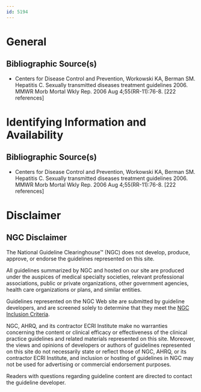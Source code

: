 ```yaml
---
id: 5194
---
```


# General

## Bibliographic Source(s)

- Centers for Disease Control and Prevention, Workowski KA, Berman SM. Hepatitis C. Sexually transmitted diseases treatment guidelines 2006. MMWR Morb Mortal Wkly Rep. 2006 Aug 4;55(RR-11):76-8. [222 references]

# Identifying Information and Availability

## Bibliographic Source(s)

- Centers for Disease Control and Prevention, Workowski KA, Berman SM. Hepatitis C. Sexually transmitted diseases treatment guidelines 2006. MMWR Morb Mortal Wkly Rep. 2006 Aug 4;55(RR-11):76-8. [222 references]

# Disclaimer

## NGC Disclaimer

The National Guideline Clearinghouse™ (NGC) does not develop, produce, approve, or endorse the guidelines represented on this site.

All guidelines summarized by NGC and hosted on our site are produced under the auspices of medical specialty societies, relevant professional associations, public or private organizations, other government agencies, health care organizations or plans, and similar entities.

Guidelines represented on the NGC Web site are submitted by guideline developers, and are screened solely to determine that they meet the [NGC Inclusion Criteria](/help-and-about/summaries/inclusion-criteria).

NGC, AHRQ, and its contractor ECRI Institute make no warranties concerning the content or clinical efficacy or effectiveness of the clinical practice guidelines and related materials represented on this site. Moreover, the views and opinions of developers or authors of guidelines represented on this site do not necessarily state or reflect those of NGC, AHRQ, or its contractor ECRI Institute, and inclusion or hosting of guidelines in NGC may not be used for advertising or commercial endorsement purposes.

Readers with questions regarding guideline content are directed to contact the guideline developer.

